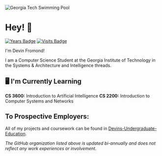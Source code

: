 ![Georgia Tech Swimming Pool](https://swag.gatech.edu/sites/default/files/2020-08/swimming-linkedin.jpg)
# Hey! 👋
[![Years Badge](https://badges.pufler.dev/years/Dfromond)](https://badges.pufler.dev) [![Visits Badge](https://badges.pufler.dev/visits/Dfromond/badge-it)](https://badges.pufler.dev) 

I'm Devin Fromond!

I am a Computer Science Student at the Georgia Institute of Technology in the Systems & Architecture and Intelligence threads. 

## 🖥️ I'm Currently Learning
**CS 3600:** Introduction to Artificial Intelligence
**CS 2200:** Introduction to Computer Systems and Networks

## To Prospective Employers:
All of my projects and coursework can be found in [Devins-Undergraduate-Education](https://github.com/Devins-Undergraduate-Education).

*The GitHub organization listed above is updated bi-annually and does not reflect any work experiences or involvement.*
